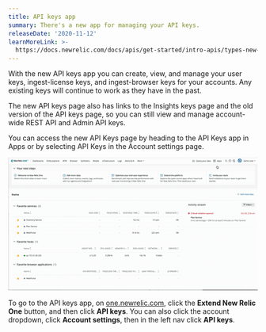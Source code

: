 ```yaml
---
title: API keys app
summary: There's a new app for managing your API keys.
releaseDate: '2020-11-12'
learnMoreLink: >-
  https://docs.newrelic.com/docs/apis/get-started/intro-apis/types-new-relic-api-keys
---
```


With the new API keys app you can create, view, and manage your user keys, ingest-license keys, and ingest-browser keys for your accounts. Any existing keys will continue to work as they have in the past.

The new API keys page also has links to the Insights keys page and the old version of the API keys page, so you can still view and manage account-wide REST API and Admin API keys.

You can access the new API Keys page by heading to the API Keys app in Apps or by selecting API Keys in the Account settings page.

![An animated image showing where to find the new API Keys app.](./images/api-keys-app.gif "How to find the new API Keys app")

To go to the API keys app, on [one.newrelic.com](one.newrelic.com), click the **Extend New Relic One** button, and then click **API keys**. You can also click the account dropdown, click **Account settings**, then in the left nav click **API keys**.
